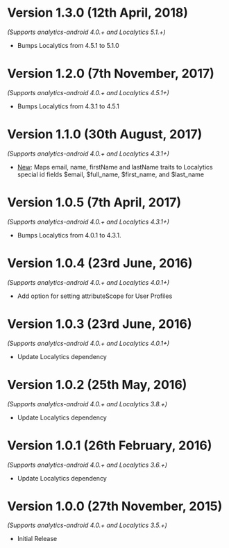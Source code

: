 Version 1.3.0 (12th April, 2018)
==================================
*(Supports analytics-android 4.0.+ and Localytics 5.1.+)*

  * Bumps Localytics from 4.5.1 to 5.1.0


Version 1.2.0 (7th November, 2017)
==================================
*(Supports analytics-android 4.0.+ and Localytics 4.5.1+)*

  * Bumps Localytics from 4.3.1 to 4.5.1

Version 1.1.0 (30th August, 2017)
===================================
*(Supports analytics-android 4.0.+ and Localytics 4.3.1+)*

  * [New](https://github.com/segment-integrations/analytics-android-integration-localytics/pull/6/files): Maps email, name, firstName and lastName
    traits to Localytics special id fields $email, $full_name, $first_name, and $last_name

Version 1.0.5 (7th April, 2017)
===================================
*(Supports analytics-android 4.0.+ and Localytics 4.3.1+)*

  * Bumps Localytics from 4.0.1 to 4.3.1.

Version 1.0.4 (23rd June, 2016)
===================================
*(Supports analytics-android 4.0.+ and Localytics 4.0.1+)*

  * Add option for setting attributeScope for User Profiles

Version 1.0.3 (23rd June, 2016)
===================================
*(Supports analytics-android 4.0.+ and Localytics 4.0.1+)*

  * Update Localytics dependency

Version 1.0.2 (25th May, 2016)
===================================
*(Supports analytics-android 4.0.+ and Localytics 3.8.+)*

  * Update Localytics dependency

Version 1.0.1 (26th February, 2016)
===================================
*(Supports analytics-android 4.0.+ and Localytics 3.6.+)*

  * Update Localytics dependency

Version 1.0.0 (27th November, 2015)
===================================
*(Supports analytics-android 4.0.+ and Localytics 3.5.+)*

  * Initial Release
